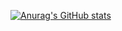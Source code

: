 
[![Anurag's GitHub stats](https://github-readme-stats.vercel.app/api?username=bipashant)](https://github.com/anuraghazra/github-readme-stats)
